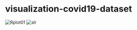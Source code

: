 # visualization-covid19-dataset
![Rplot01](https://github.com/Vendot/visualization-covid19-dataset/assets/43804249/538d9ca8-0082-4169-b4f9-a520d013f49d)
![slr](https://github.com/Vendot/visualization-covid19-dataset/assets/43804249/ff8dc855-2302-4071-99dc-8284474a169a)
